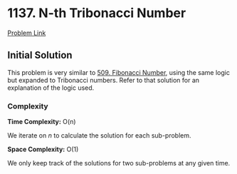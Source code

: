 # 1137. N-th Tribonacci Number
[Problem Link](https://leetcode.com/problems/n-th-tribonacci-number/)

## Initial Solution
This problem is very similar to [509. Fibonacci Number](../509_Fibonacci_Number/solution.md), using the same logic but expanded to Tribonacci numbers. Refer to that solution for an explanation of the logic used.

### Complexity
**Time Complexity:** O(n)

We iterate on $n$ to calculate the solution for each sub-problem.

**Space Complexity:** O(1)

We only keep track of the solutions for two sub-problems at any given time.